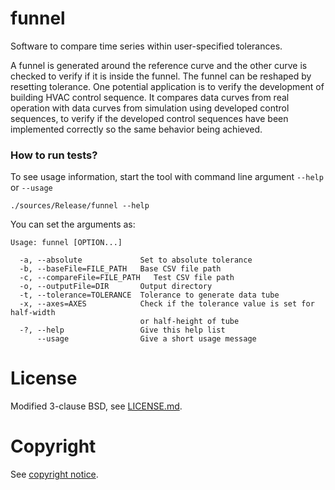# funnel
Software to compare time series within user-specified tolerances.

A funnel is generated around the reference curve and the other curve is checked
to verify if it is inside the funnel. The funnel can be reshaped by resetting
tolerance. One potential application is to verify the development of building
HVAC control sequence. It compares data curves from real operation with
data curves from simulation using developed control sequences, to verify if the
developed control sequences have been implemented correctly so the same behavior
being achieved.

### How to run tests? ###

To see usage information, start the tool with command line argument `--help`
or `--usage`
```
./sources/Release/funnel --help
```
You can set the arguments as:
```
Usage: funnel [OPTION...]

  -a, --absolute             Set to absolute tolerance
  -b, --baseFile=FILE_PATH   Base CSV file path
  -c, --compareFile=FILE_PATH   Test CSV file path
  -o, --outputFile=DIR       Output directory
  -t, --tolerance=TOLERANCE  Tolerance to generate data tube
  -x, --axes=AXES            Check if the tolerance value is set for half-width
                             or half-height of tube
  -?, --help                 Give this help list
      --usage                Give a short usage message
```

# License

Modified 3-clause BSD, see [LICENSE.md](LICENSE.md).

# Copyright

See [copyright notice](COPYRIGHT.md).
